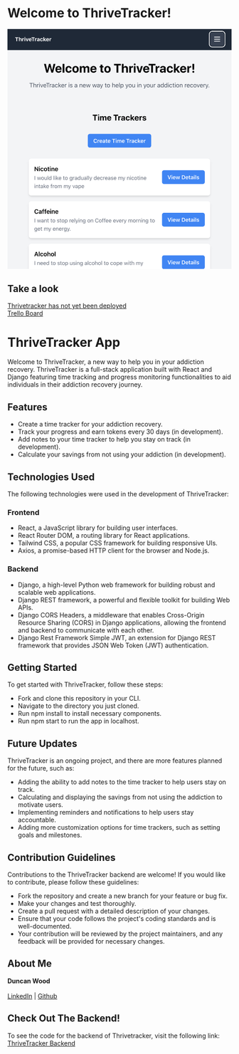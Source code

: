 # Welcome to ThriveTracker!
![Thrivetracker Screenshot](thrivetracker/src/Assets/screenshot.png)

## Take a look
[Thrivetracker has not yet been deployed](https://www.clappisonvet.com/wp-content/uploads/sites/222/2022/02/hang-in-there-baby.png) <br/>
[Trello Board](https://trello.com/b/WLRA6mGl/project-4-capstone)

# ThriveTracker App
Welcome to ThriveTracker, a new way to help you in your addiction recovery. ThriveTracker is a full-stack application built with React and Django featuring time tracking and progress monitoring functionalities to aid individuals in their addiction recovery journey.

## Features
- Create a time tracker for your addiction recovery.
- Track your progress and earn tokens every 30 days (in development).
- Add notes to your time tracker to help you stay on track (in development).
- Calculate your savings from not using your addiction (in development).

## Technologies Used
The following technologies were used in the development of ThriveTracker:

### Frontend
- React, a JavaScript library for building user interfaces.
- React Router DOM, a routing library for React applications.
- Tailwind CSS, a popular CSS framework for building responsive UIs.
- Axios, a promise-based HTTP client for the browser and Node.js.

### Backend
- Django, a high-level Python web framework for building robust and scalable web applications.
- Django REST framework, a powerful and flexible toolkit for building Web APIs.
- Django CORS Headers, a middleware that enables Cross-Origin Resource Sharing (CORS) in Django applications, allowing the frontend and backend to communicate with each other.
- Django Rest Framework Simple JWT, an extension for Django REST framework that provides JSON Web Token (JWT) authentication.

## Getting Started
To get started with ThriveTracker, follow these steps:

- Fork and clone this repository in your CLI.
- Navigate to the directory you just cloned.
- Run npm install to install necessary components.
- Run npm start to run the app in localhost.

## Future Updates
ThriveTracker is an ongoing project, and there are more features planned for the future, such as:

- Adding the ability to add notes to the time tracker to help users stay on track.
- Calculating and displaying the savings from not using the addiction to motivate users.
- Implementing reminders and notifications to help users stay accountable.
- Adding more customization options for time trackers, such as setting goals and milestones.

## Contribution Guidelines
Contributions to the ThriveTracker backend are welcome! If you would like to contribute, please follow these guidelines:

- Fork the repository and create a new branch for your feature or bug fix.
- Make your changes and test thoroughly.
- Create a pull request with a detailed description of your changes.
- Ensure that your code follows the project's coding standards and is well-documented.
- Your contribution will be reviewed by the project maintainers, and any feedback will be provided for necessary changes.

## About Me 
**Duncan Wood**<br/>
<br/>
[LinkedIn](https://www.linkedin.com/in/duncanwoodpro/) |
[Github](https://github.com/Duncan-Wood)
<br/>

## Check Out The Backend!
To see the code for the backend of Thrivetracker, visit the following link:<br/>
[ThriveTracker Backend](https://github.com/Duncan-Wood/ThriveTracker-Backend)